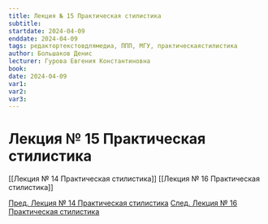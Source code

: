 ```yaml
---
title: Лекция № 15 Практическая стилистика
subtitle:
startdate: 2024-04-09
enddate: 2024-04-09
tags: редактортекстовдлямедиа, ППП, МГУ, практическаястилистика
author: Большаков Денис
lecturer: Гурова Евгения Константиновна
book:
date: 2024-04-09
var1:
var2:
var3:
---
```

# Лекция № 15 Практическая стилистика



[[Лекция № 14 Практическая стилистика]] [[Лекция № 16 Практическая стилистика]]

[Пред. Лекция № 14 Практическая стилистика](https://github.com/denisbolshakoff/MSU/blob/main/Практическая%20стилистика/Лекция%20№%2014%20Практическая%20стилистика.md)     [След. Лекция № 16 Практическая стилистика](https://github.com/denisbolshakoff/MSU/blob/main/Практическая%20стилистика/Лекция%20№%2016%20Практическая%20стилистика.md)